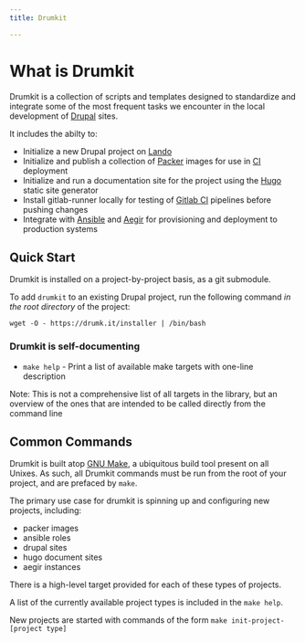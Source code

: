 ```yaml
---
title: Drumkit

---
```

# What is Drumkit

Drumkit is a collection of scripts and templates designed to standardize and integrate some of the most frequent tasks we encounter in the local development of [Drupal](https://en.wikipedia.org/wiki/Drupal) sites.

It includes the abilty to: 
- Initialize a new Drupal project on [Lando](https://lando.dev/)
- Initialize and publish a collection of [Packer](https://www.packer.io/) images for use in [CI](https://en.wikipedia.org/wiki/Continuous_integration) deployment
- Initialize and run a documentation site for the project using the [Hugo](http://gohugo.io/) static site generator
- Install gitlab-runner locally for testing of [Gitlab CI](https://docs.gitlab.com/ee/ci/) pipelines before pushing changes
- Integrate with [Ansible](https://en.wikipedia.org/wiki/Ansible_(software)) and [Aegir](https://www.aegirproject.org/) for provisioning and deployment to production systems


## Quick Start

Drumkit is installed on a project-by-project basis, as a git submodule. 

To add `drumkit` to an existing Drupal project, run the following command *in the root directory* of the project:

```console
wget -O - https://drumk.it/installer | /bin/bash
```

### Drumkit is self-documenting 

* `make help` - Print a list of available make targets with one-line description 

Note: This is not a comprehensive list of all targets in the library, but an overview of the ones that are intended to be called directly from the command line

## Common Commands

Drumkit is built atop [GNU Make](https://www.gnu.org/software/make/), a ubiquitous build tool present on all Unixes. As such, all Drumkit commands must be run from the root of your project, and are prefaced by `make`.

The primary use case for drumkit is spinning up and configuring new projects, including:
* packer images
* ansible roles
* drupal sites
* hugo document sites
* aegir instances

There is a high-level target provided for each of these types of projects.

A list of the currently available project types is included in the `make help`. 

New projects are started with commands of the form `make init-project-[project type]`
